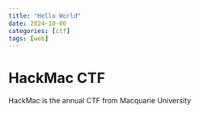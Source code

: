 ```yaml
---
title: "Hello World"
date: 2024-10-06
categories: [ctf]
tags: [web]
---
```


# HackMac CTF

HackMac is the annual CTF from Macquarie University